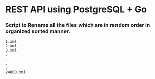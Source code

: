 # REST API using PostgreSQL + Go

### Script to Rename all the files which are in random order in organized sorted manner.
```shell
1.xml
2.xml
3.xml
.
.
.
.
24000.xml
```